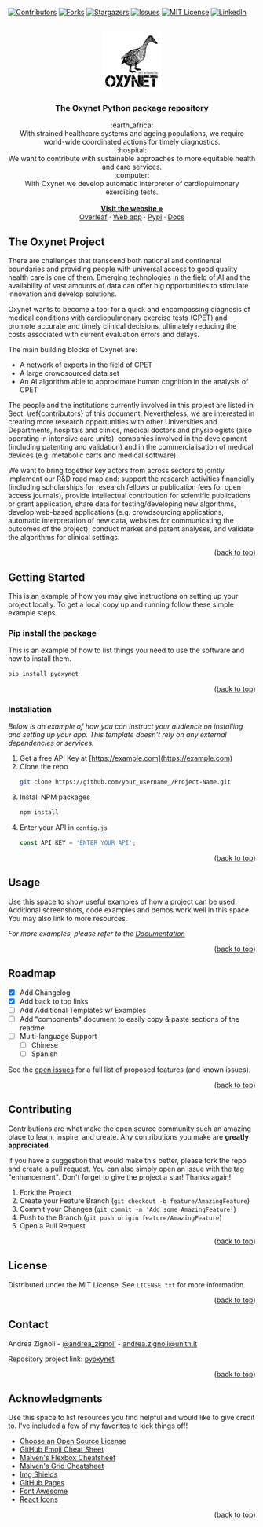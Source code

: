<div id="top"></div>
<!--
*** Thanks for checking out the Best-README-Template. If you have a suggestion
*** that would make this better, please fork the repo and create a pull request
*** or simply open an issue with the tag "enhancement".
*** Don't forget to give the project a star!
*** Thanks again! Now go create something AMAZING! :D
-->

<!-- PROJECT SHIELDS -->
<!--
*** I'm using markdown "reference style" links for readability.
*** Reference links are enclosed in brackets [ ] instead of parentheses ( ).
*** See the bottom of this document for the declaration of the reference variables
*** for contributors-url, forks-url, etc. This is an optional, concise syntax you may use.
*** https://www.markdownguide.org/basic-syntax/#reference-style-links
-->

[![Contributors][contributors-shield]][contributors-url]
[![Forks][forks-shield]][forks-url]
[![Stargazers][stars-shield]][stars-url]
[![Issues][issues-shield]][issues-url]
[![MIT License][license-shield]][license-url]
[![LinkedIn][linkedin-shield]][linkedin-url]



<!-- PROJECT LOGO -->
<br />
<div align="center">
  <a href="https://github.com/othneildrew/Best-README-Template">
    <img src="pics/logo_BW.png" alt="Logo" width="120" height="120">
  </a>

  <h3 align="center">The Oxynet Python package repository</h3>

  <p align="center">
    <a> :earth_africa: </a>
    <br />
    <a> With strained healthcare systems and ageing populations, we require world-wide coordinated actions for timely diagnostics.</a>
    <br />
        <aZ> :hospital: </a>
    <br />
    <a> We want to contribute with sustainable approaches to more equitable health and care services.</a>
    <br />
        <a> :computer: </a>
    <br />
    <a> With Oxynet we develop automatic interpreter of cardiopulmonary exercising tests.</a>
    <br />
    <br />
    <a href="http://oxynet.net"><strong>Visit the website »</strong></a>
    <br />
    <a href="https://www.overleaf.com/read/zgsfxmvcbhkz">Overleaf</a>
    ·
    <a href="https://oxynetresearch.promfacility.eu">Web app</a>
    ·
    <a href="https://pypi.org/project/pyoxynet/">Pypi</a>
    ·
    <a href="https://pyoxynet.readthedocs.io/en/latest/index.html">Docs</a>
  </p>
</div>

<!-- ABOUT THE PROJECT -->
## The Oxynet Project

<!--[![Product Name Screen Shot][product-screenshot]](https://example.com)-->

There are challenges that transcend both national and continental boundaries and providing people with universal access to good quality health care is one of them. Emerging technologies in the field of AI and the availability of vast amounts of data can offer big opportunities to stimulate innovation and develop solutions.

Oxynet wants to become a tool for a quick and encompassing diagnosis of medical conditions with cardiopulmonary exercise tests (CPET) and promote accurate and timely clinical decisions, ultimately reducing the costs associated with current evaluation errors and delays.

The main building blocks of Oxynet are: 

* A network of experts in the field of CPET
* A large crowdsourced data set
* An AI algorithm able to approximate human cognition in the analysis of CPET 

The people and the institutions currently involved in this project are listed in Sect. \ref{contributors} of this document. Nevertheless, we are interested in creating more research opportunities with other Universities and Departments, hospitals and clinics, medical doctors and physiologists (also operating in intensive care units), companies involved in the development (including patenting and validation) and in the commercialisation of medical devices (e.g. metabolic carts and medical software). 

We want to bring together key actors from across sectors to jointly implement our R&D road map and: support the research activities financially (including scholarships for research fellows or publication fees for open access journals), provide intellectual contribution for scientific publications or grant application, share data for testing/developing new algorithms, develop web-based applications (e.g. crowdsourcing applications, automatic interpretation of new data, websites for communicating the outcomes of the project), conduct market and patent analyses, and validate the algorithms for clinical settings.

<p align="right">(<a href="#top">back to top</a>)</p>

<!-- GETTING STARTED -->
## Getting Started

This is an example of how you may give instructions on setting up your project locally.
To get a local copy up and running follow these simple example steps.

### Pip install the package

This is an example of how to list things you need to use the software and how to install them.

```sh
pip install pyoxynet
```

<p align="right">(<a href="#top">back to top</a>)</p>

### Installation

_Below is an example of how you can instruct your audience on installing and setting up your app. This template doesn't rely on any external dependencies or services._

1. Get a free API Key at [https://example.com](https://example.com)
2. Clone the repo
   ```sh
   git clone https://github.com/your_username_/Project-Name.git
   ```
3. Install NPM packages
   ```sh
   npm install
   ```
4. Enter your API in `config.js`
   ```js
   const API_KEY = 'ENTER YOUR API';
   ```

<p align="right">(<a href="#top">back to top</a>)</p>

<!-- USAGE EXAMPLES -->
## Usage

Use this space to show useful examples of how a project can be used. Additional screenshots, code examples and demos work well in this space. You may also link to more resources.

_For more examples, please refer to the [Documentation](https://example.com)_

<p align="right">(<a href="#top">back to top</a>)</p>

<!-- ROADMAP -->
## Roadmap

- [x] Add Changelog
- [x] Add back to top links
- [ ] Add Additional Templates w/ Examples
- [ ] Add "components" document to easily copy & paste sections of the readme
- [ ] Multi-language Support
    - [ ] Chinese
    - [ ] Spanish

See the [open issues](https://github.com/othneildrew/Best-README-Template/issues) for a full list of proposed features (and known issues).

<p align="right">(<a href="#top">back to top</a>)</p>

<!-- CONTRIBUTING -->
## Contributing

Contributions are what make the open source community such an amazing place to learn, inspire, and create. Any contributions you make are **greatly appreciated**.

If you have a suggestion that would make this better, please fork the repo and create a pull request. You can also simply open an issue with the tag "enhancement".
Don't forget to give the project a star! Thanks again!

1. Fork the Project
2. Create your Feature Branch (`git checkout -b feature/AmazingFeature`)
3. Commit your Changes (`git commit -m 'Add some AmazingFeature'`)
4. Push to the Branch (`git push origin feature/AmazingFeature`)
5. Open a Pull Request

<p align="right">(<a href="#top">back to top</a>)</p>

<!-- LICENSE -->
## License

Distributed under the MIT License. See `LICENSE.txt` for more information.

<p align="right">(<a href="#top">back to top</a>)</p>

<!-- CONTACT -->
## Contact

Andrea Zignoli - [@andrea_zignoli](https://twitter.com/andrea_zignoli) - andrea.zignoli@unitn.it

Repository project link: [pyoxynet](https://github.com/andreazignoli/pyoxynet)

<p align="right">(<a href="#top">back to top</a>)</p>

<!-- ACKNOWLEDGMENTS -->
## Acknowledgments

Use this space to list resources you find helpful and would like to give credit to. I've included a few of my favorites to kick things off!

* [Choose an Open Source License](https://choosealicense.com)
* [GitHub Emoji Cheat Sheet](https://www.webpagefx.com/tools/emoji-cheat-sheet)
* [Malven's Flexbox Cheatsheet](https://flexbox.malven.co/)
* [Malven's Grid Cheatsheet](https://grid.malven.co/)
* [Img Shields](https://shields.io)
* [GitHub Pages](https://pages.github.com)
* [Font Awesome](https://fontawesome.com)
* [React Icons](https://react-icons.github.io/react-icons/search)

<p align="right">(<a href="#top">back to top</a>)</p>

<!-- MARKDOWN LINKS & IMAGES -->
<!-- https://www.markdownguide.org/basic-syntax/#reference-style-links -->
[contributors-shield]: https://img.shields.io/github/contributors/andreazignoli/pyoxynet.svg?style=for-the-badge
[contributors-url]: https://github.com/andreazignoli/pyoxynet/graphs/contributors
[forks-shield]: https://img.shields.io/github/forks/andreazignoli/pyoxynet.svg?style=for-the-badge
[forks-url]: https://github.com/andreazignoli/pyoxynet/network/members
[stars-shield]: https://img.shields.io/github/stars/andreazignoli/pyoxynet.svg?style=for-the-badge
[stars-url]: https://github.com/andreazignoli/pyoxynet/stargazers
[issues-shield]: https://img.shields.io/github/issues/andreazignoli/pyoxynet.svg?style=for-the-badge
[issues-url]: https://github.com/andreazignoli/pyoxynet/issues
[license-shield]: https://img.shields.io/github/license/andreazignoli/pyoxynet.svg?style=for-the-badge
[license-url]: https://github.com/andreazignoli/pyoxynet/blob/master/LICENSE.txt
[linkedin-shield]: https://img.shields.io/badge/-LinkedIn-black.svg?style=for-the-badge&logo=linkedin&colorB=555
[linkedin-url]: https://www.linkedin.com/in/andrea-zignoli-8080a438/
[product-screenshot]: images/screenshot.png